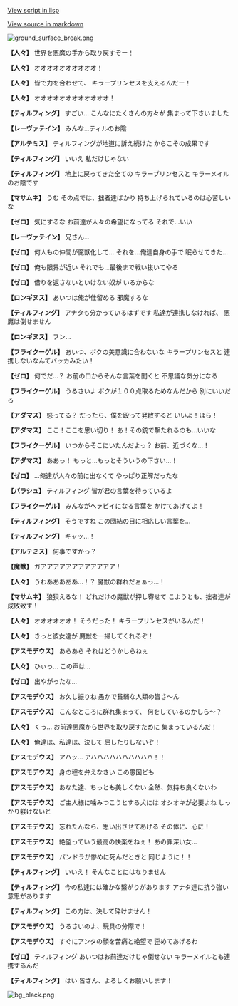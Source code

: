 [View script in lisp](../scripts/202207951.txt)

[View source in markdown](202207951.md)

![ground_surface_break.png](../images/backgrounds/ground_surface_break.png)

**【人々】**
世界を悪魔の手から取り戻すぞー！

**【人々】**
オオオオオオオオオオ！

**【人々】**
皆で力を合わせて、
キラープリンセスを支えるんだー！

**【人々】**
オオオオオオオオオオオオ！

**【ティルフィング】**
すごい…
こんなにたくさんの方々が
集まって下さいました

**【レーヴァテイン】**
みんな…ティルのお陰

**【アルテミス】**
ティルフィングが地道に訴え続けた
からこその成果です

**【ティルフィング】**
いいえ
私だけじゃない

**【ティルフィング】**
地上に戻ってきた全ての
キラープリンセスと
キラーメイルのお陰です

**【マサムネ】**
うむ
その点では、拙者達ばかり
持ち上げられているのは心苦しいな

**【ゼロ】**
気にするな
お前達が人々の希望になってる
それで…いい

**【レーヴァテイン】**
兄さん…

**【ゼロ】**
何人もの仲間が魔獣化して…
それを…俺達自身の手で
眠らせてきた…

**【ゼロ】**
俺も限界が近い
それでも…最後まで戦い抜いてやる

**【ゼロ】**
借りを返さないといけない奴が
いるからな

**【ロンギヌス】**
あいつは俺が仕留める
邪魔するな

**【ティルフィング】**
アナタも分かっているはずです
私達が連携しなければ、
悪魔は倒せません

**【ロンギヌス】**
フン…

**【フライクーゲル】**
あいつ、ボクの美意識に合わないな
キラープリンセスと
連携しないなんてバッカみたい！

**【ゼロ】**
何でだ…？
お前の口からそんな言葉を聞くと
不思議な気分になる

**【フライクーゲル】**
うるさいよ
ボクが１００点取るためなんだから
別にいいだろ

**【アダマス】**
怒ってる？
だったら、僕を殴って発散すると
いいよ！ほら！

**【アダマス】**
ここ！ここを思い切り！
あ！その銃で撃たれるのも…いいな

**【フライクーゲル】**
いつからそこにいたんだよっ？
お前、近づくな…！

**【アダマス】**
ああっ！
もっと…もっとそういうの下さい…！

**【ゼロ】**
…俺達が人々の前に出なくて
やっぱり正解だったな

**【パラシュ】**
ティルフィング
皆が君の言葉を待っているよ

**【フライクーゲル】**
みんながヘァピイになる言葉を
かけてあげてよ！

**【ティルフィング】**
そうですね
この団結の日に相応しい言葉を…

**【ティルフィング】**
キャッ…！

**【アルテミス】**
何事ですかっ？

**【魔獣】**
ガアアアアアアアアアアアア！

**【人々】**
うわあああああ…！？
魔獣の群れだぁぁっ…！

**【マサムネ】**
狼狽えるな！
どれだけの魔獣が押し寄せて
こようとも、拙者達が成敗致す！

**【人々】**
オオオオオオ！
そうだった！
キラープリンセスがいるんだ！

**【人々】**
きっと彼女達が
魔獣を一掃してくれるぞ！

**【アスモデウス】**
あらあら
それはどうかしらねぇ

**【人々】**
ひぃっ…
この声は…

**【ゼロ】**
出やがったな…

**【アスモデウス】**
お久し振りね
愚かで貧弱な人類の皆さ～ん

**【アスモデウス】**
こんなところに群れ集まって、
何をしているのかしら～？

**【人々】**
くっ…
お前達悪魔から世界を取り戻すために
集まっているんだ！

**【人々】**
俺達は、私達は、決して
屈したりしないぞ！

**【アスモデウス】**
アハッ…
アハハハハハハハハハハ！！

**【アスモデウス】**
身の程を弁えなさい
この愚図ども

**【アスモデウス】**
あなた達、ちっとも美しくない
全然、気持ち良くないわ

**【アスモデウス】**
ご主人様に噛みつこうとする犬には
オシオキが必要よね
しっかり躾けないと

**【アスモデウス】**
忘れたんなら、思い出させてあげる
その体に、心に！

**【アスモデウス】**
絶望っていう最高の快楽をねぇ！
あの罪深い女…

**【アスモデウス】**
パンドラが惨めに死んだときと
同じように！！

**【ティルフィング】**
いいえ！
そんなことにはなりません

**【ティルフィング】**
今の私達には確かな繋がりがあります
アナタ達に抗う強い意思があります

**【ティルフィング】**
この力は、決して砕けません！

**【アスモデウス】**
うるさいのよ、玩具の分際で！

**【アスモデウス】**
すぐにアンタの顔を苦痛と絶望で
歪めてあげるわ

**【ゼロ】**
ティルフィング
あいつはお前達だけじゃ倒せない
キラーメイルとも連携するんだ

**【ティルフィング】**
はい
皆さん、よろしくお願いします！

![bg_black.png](../images/backgrounds/bg_black.png)
